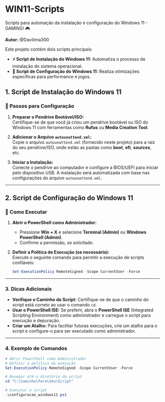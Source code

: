 # WIN11-Scripts

Scripts para automação da instalação e configuração do Windows 11 - GAMING! 🎮

**Autor:** @Davilima300

Este projeto contém dois scripts principais:

- **⚡ Script de Instalação do Windows 11:** Automatiza o processo de instalação do sistema operacional.
- **🎯 Script de Configuração do Windows 11:** Realiza otimizações específicas para performance e jogos.

## 1. Script de Instalação do Windows 11

### 🔧 Passos para Configuração

1. **Preparar o Pendrive Bootável/ISO:**  
   Certifique-se de que você já criou um pendrive bootável ou ISO do Windows 11 com ferramentas como **Rufus** ou **Media Creation Tool**.

2. **Adicionar o Arquivo `autounattend.xml`:**  
   Copie o arquivo `autounattend.xml` (fornecido neste projeto) para a raiz do seu pendrive/ISO, onde estão as pastas como **boot**, **efi**, **sources**, etc.

3. **Iniciar a Instalação:**  
   Conecte o pendrive ao computador e configure a BIOS/UEFI para iniciar pelo dispositivo USB. A instalação será automatizada com base nas configurações do arquivo `autounattend.xml`.

---

## 2. Script de Configuração do Windows 11

### 📌 Como Executar

1. **Abrir o PowerShell como Administrador:**  
   - Pressione **Win + X** e selecione **Terminal (Admin)** ou **Windows PowerShell (Admin)**.
   - Confirme a permissão, se solicitado.

2. **Definir a Política de Execução (se necessário):**  
   Execute o seguinte comando para permitir a execução de scripts confiáveis:

   ```powershell
   Set-ExecutionPolicy RemoteSigned -Scope CurrentUser -Force
   ```

---

### 3. Dicas Adicionais

- **Verifique o Caminho do Script:** Certifique-se de que o caminho do script está correto ao usar o comando `cd`.
- **Usar o PowerShell ISE:** Se preferir, abra o **PowerShell ISE** (Integrated Scripting Environment) como administrador e carregue o script para execução e depuração.
- **Criar um Atalho:** Para facilitar futuras execuções, crie um atalho para o script e configure-o para ser executado como administrador.

---

### 4. Exemplo de Comandos

```powershell
# Abrir PowerShell como Administrador
# Definir a política de execução
Set-ExecutionPolicy RemoteSigned -Scope CurrentUser -Force

# Navegar até o diretório do script
cd "C:\Caminho\Para\Seu\Script"

# Executar o script
.\configuracao_windows11.ps1
